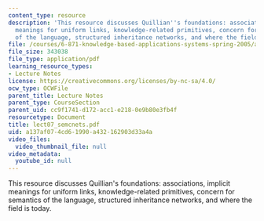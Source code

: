 ```yaml
---
content_type: resource
description: 'This resource discusses Quillian''s foundations: associations, implicit
  meanings for uniform links, knowledge-related primitives, concern for semantics
  of the language, structured inheritance networks, and where the field is today.'
file: /courses/6-871-knowledge-based-applications-systems-spring-2005/a137af074cd61990a432162903d33a4a_lect07_semcnets.pdf
file_size: 343038
file_type: application/pdf
learning_resource_types:
- Lecture Notes
license: https://creativecommons.org/licenses/by-nc-sa/4.0/
ocw_type: OCWFile
parent_title: Lecture Notes
parent_type: CourseSection
parent_uid: cc9f1741-d172-acc1-e218-0e9b80e3fb4f
resourcetype: Document
title: lect07_semcnets.pdf
uid: a137af07-4cd6-1990-a432-162903d33a4a
video_files:
  video_thumbnail_file: null
video_metadata:
  youtube_id: null
---
```

This resource discusses Quillian's foundations: associations, implicit meanings for uniform links, knowledge-related primitives, concern for semantics of the language, structured inheritance networks, and where the field is today.